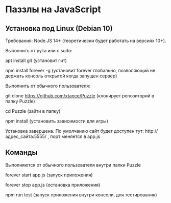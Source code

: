 
# Паззлы на JavaScript

## Установка под Linux (Debian 10)

Требования: Node.JS 14+ (теоретически будет работать на версиях 10+).

Выполнить от рута или с sudo:

apt install git (установит гит)

npm install forever -g (установит forever глобально, позволяющий не держать консоль открытой когда запущен сервер)


Выполнить от обычного пользователя:

git clone https://github.com/xtance/Puzzle (клонирует репозиторий в папку Puzzle)

cd Puzzle (зайти в папку)

npm install (установить зависимости для игры)

Установка завершена. По умолчанию сайт будет доступен тут: http://адрес_сайта:5555/ , порт меняется в app.js

## Команды
Выполняются от обычного пользователя внутри папки Puzzle

forever start app.js (запуск приложения)

forever stop app.js (остановка приложения)

npm run test (запуск приложения внутри консоли, для тестирования)


